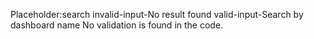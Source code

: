 Placeholder:search
invalid-input-No result found
valid-input-Search by dashboard name
No validation is found in the code.
